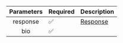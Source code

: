 |  Parameters  | Required           | Description             |
|:------------:|--------------------|-------------------------|
|   response   | :white_check_mark: | [Response](Response.md) |
|     bio      | :white_check_mark: |                         |